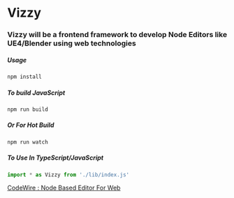 # Vizzy

### Vizzy will be a frontend framework to develop Node Editors like UE4/Blender using web technologies

##### Usage
```bash
npm install
```
##### To build JavaScript
```bash
npm run build
```
##### Or For Hot Build
```bash
npm run watch
```

##### To Use In TypeScript/JavaScript
```typescript
import * as Vizzy from './lib/index.js'
```
[CodeWire : Node Based Editor For Web](https://ayushk7.github.io/CodeWire/)


